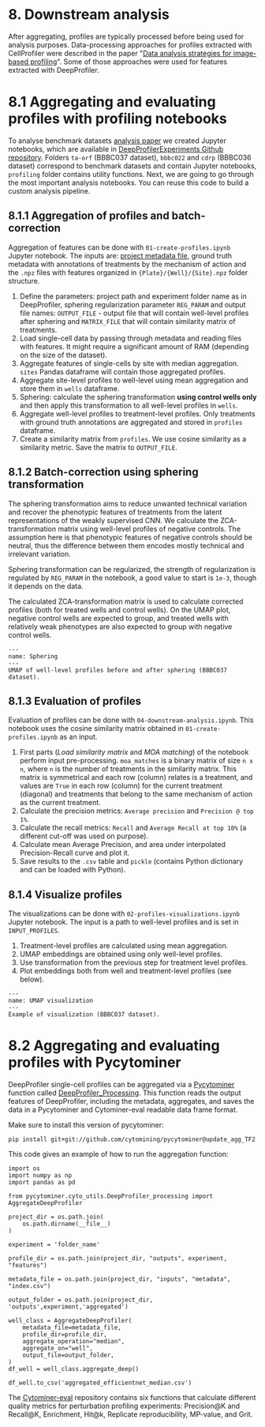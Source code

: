 # 8. Downstream analysis

After aggregating, profiles are typically processed before being used for analysis purposes. 
Data-processing approaches for profiles extracted with CellProfiler were described in the paper 
"[Data analysis strategies for image-based profiling](https://doi.org/10.1038/nmeth.4397)". 
Some of those approaches were used for features extracted with DeepProfiler.

# 8.1 Aggregating and evaluating profiles with profiling notebooks

To analyse benchmark datasets [analysis paper](https://www.biorxiv.org/content/10.1101/2022.08.12.503783v1.full) we created 
Jupyter notebooks, which are available in [DeepProfilerExperiments Github repository](https://github.com/broadinstitute/DeepProfilerExperiments). 
Folders `ta-orf` (BBBC037 dataset), `bbbc022` and `cdrp` (BBBC036 dataset) correspond to benchmark datasets and contain 
Jupyter notebooks, `profiling` folder contains utility functions. Next, we are going to go through the most important 
analysis notebooks. You can reuse this code to build a custom analysis pipeline.


## 8.1.1 Aggregation of profiles and batch-correction

Aggregation of features can be done with `01-create-profiles.ipynb` Jupyter notebook. The inputs are: [project metadata 
file](https://cytomining.github.io/DeepProfiler-handbook/docs/04-metadata.html#the-metadata-file), ground truth metadata 
with annotations of treatments by the mechanism of action and the `.npz` files with features  organized in 
`{Plate}/{Well}/{Site}.npz` folder structure. 

1. Define the parameters: project path and experiment folder name as in DeepProfiler, sphering regularization parameter `REG_PARAM` and 
   output file names: `OUTPUT_FILE` - output file that will contain well-level profiles after sphering and `MATRIX_FILE` that will contain similarity matrix of treatments.
2. Load single-cell data by passing through metadata and reading files with features. It might require a significant amount of RAM (depending on the size of the dataset).
3. Aggregate features of single-cells by site with median aggregation. `sites` Pandas dataframe will contain those aggregated profiles.
4. Aggregate site-level profiles to well-level using mean aggregation and store them in `wells` dataframe. 
5. Sphering: calculate the sphering transformation **using control wells only** and then apply this transformation to all well-level profiles in `wells`.
6. Aggregate well-level profiles to treatment-level profiles. Only treatments with ground truth annotations are aggregated and stored in `profiles` dataframe.
7. Create a similarity matrix from `profiles`. We use cosine similarity as a similarity metric. Save the matrix to `OUTPUT_FILE`.

## 8.1.2 Batch-correction using sphering transformation

The sphering transformation aims to reduce unwanted technical variation and recover the phenotypic features of treatments from
the latent representations of the weakly supervised CNN. We calculate the ZCA-transformation matrix using well-level profiles 
of negative controls. The assumption here is that phenotypic features of negative controls should be neutral, thus the 
difference between them encodes mostly technical and irrelevant variation.

Sphering transformation can be regularized, the strength of regularization is regulated by `REG_PARAM` in the notebook, 
a good value to start is `1e-3`, though it depends on the data. 

The calсulated ZCA-transformation matrix is used to calculate corrected profiles (both for treated wells and control
wells). On the UMAP plot, negative control wells are expected to group, and treated wells 
with relatively weak phenotypes are also expected to group with negative control wells.


```{figure} images/sphering.png
---
name: Sphering
---
UMAP of well-level profiles before and after sphering (BBBC037 dataset).
```

## 8.1.3 Evaluation of profiles

Evaluation of profiles can be done with `04-downstream-analysis.ipynb`. This notebook uses the cosine similarity matrix 
obtained in `01-create-profiles.ipynb` as an input. 
1. First parts (*Load similarity matrix* and *MOA matching*) of the notebook perform input pre-processing. `moa_matches` 
   is a binary matrix of size `n x n`, where `n` is the number of treatments in the similarity matrix. This matrix is symmetrical 
   and each row (column) relates is a treatment, and values are `True` in each row (column) for the current treatment (diagonal) 
   and treatments that belong to the same mechanism of action as the current treatment.
2. Calculate the precision metrics: `Average precision` and `Precision @ top 1%`. 
3. Calculate the recall metrics: `Recall` and `Average Recall at top 10%` (a different cut-off was used on purpose). 
4. Calculate mean Average Precision, and area under interpolated Precision-Recall curve and plot it. 
5. Save results to the `.csv` table and `pickle` (contains Python dictionary and can be loaded with Python).

## 8.1.4 Visualize profiles

The visualizations can be done with `02-profiles-visualizations.ipynb` Jupyter notebook. The input is a path to 
well-level profiles and is set in `INPUT_PROFILES`. 

1. Treatment-level profiles are calculated using mean aggregation.
2. UMAP embeddings are obtained using only well-level profiles.
3. Use transformation from the previous step for treatment level profiles.
4. Plot embeddings both from well and treatment-level profiles (see below).

```{figure} images/visulize_profiles.png
---
name: UMAP visualization
---
Example of visualization (BBBC037 dataset).
```

# 8.2 Aggregating and evaluating profiles with Pycytominer

DeepProfiler single-cell profiles can be aggregated via a [Pycytominer](https://github.com/cytomining/pycytominer) 
function called [DeepProfiler_Processing](https://github.com/cytomining/pycytominer/blob/master/pycytominer/cyto_utils/DeepProfiler_processing.py). 
This function reads the output features of DeepProfiler, including the metadata, aggregates, and saves the data in a Pycytominer 
and Cytominer-eval readable data frame format.

Make sure to install this version of pycytominer:


```
pip install git+git://github.com/cytomining/pycytominer@update_agg_TF2
```

This code gives an example of how to run the aggregation function:
```
import os
import numpy as np
import pandas as pd

from pycytominer.cyto_utils.DeepProfiler_processing import AggregateDeepProfiler

project_dir = os.path.join(
    os.path.dirname(__file__)
)

experiment = 'folder_name'

profile_dir = os.path.join(project_dir, "outputs", experiment, "features")

metadata_file = os.path.join(project_dir, "inputs", "metadata", "index.csv")

output_folder = os.path.join(project_dir, 'outputs',experiment,'aggregated')

well_class = AggregateDeepProfiler(
    metadata_file=metadata_file,
    profile_dir=profile_dir,
    aggregate_operation="median",
    aggregate_on="well",
    output_file=output_folder,
)
df_well = well_class.aggregate_deep()

df_well.to_csv('aggregated_efficientnet_median.csv')
```

The [Cytominer-eval](https://github.com/cytomining/cytominer-eval) repository contains six functions that calculate different 
quality metrics for perturbation profiling experiments: Precision@K and Recall@K, Enrichment, Hit@k, Replicate reproducibility, 
MP-value, and Grit.
